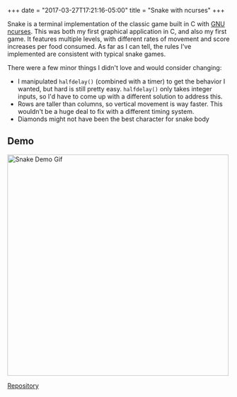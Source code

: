 +++
date = "2017-03-27T17:21:16-05:00"
title = "Snake with ncurses"
+++


Snake is a terminal implementation of the classic game built in C with [GNU ncurses](https://www.gnu.org/software/ncurses/). This was both my first graphical application in C, and also my first game. It features multiple levels, with different rates of movement and score increases per food consumed. As far as I can tell, the rules I've implemented are consistent with typical snake games.

There were a few minor things I didn't love and would consider changing:

* I manipulated `halfdelay()` (combined with a timer) to get the behavior I wanted, but hard is still pretty easy. `halfdelay()` only takes integer inputs, so I'd have to come up with a different solution to address this.
* Rows are taller than columns, so vertical movement is way faster. This wouldn't be a huge deal to fix with a different timing system.
* Diamonds might not have been the best character for snake body

## Demo

<img src="/img/snake_demo.gif" alt="Snake Demo Gif" style="width: 500px;"/>

[Repository](https://github.com/mtn/snake)

